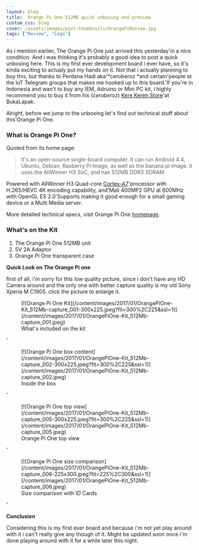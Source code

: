 ```yaml
---
layout: blog
title:  Orange Pi One 512MB quick unboxing and preview
custom_css: blog
cover: /assets/images/post-thumbnails/OrangePiReview.jpg
tags: ["Review", "Logs"]
---
```


As i mention earlier, The Orange Pi One just arrived this yesterday'in a nice condition. And i was thinking it's probably a good idea to post a quick unboxing here. This is my first ever development board i ever have, so it's kinda exciting to actualy put my hands on it. Not that i actually planning to buy this, but thanks to Perdana Hadi aka'*ceroberoz *and certain'people at the IoT Telegram groups that makes me hooked up to this board.'If you're in Indonesia and wan't to buy any IEM, Adruino or Mini PC kit, i highly recommend you to buy it from his (*ceroberoz*) [Kere Keren Store](https://www.bukalapak.com/kerekeren)'at BukaLapak.

Alright, before we jump to the unboxing let's find out technical stuff about this'Orange Pi One.

### **What is Orange Pi One?**

Quoted from its home page:

> It's an open-source single-board computer. It can run Android 4.4, Ubuntu, Debian, Rasberry Pi Image, as well as the banana pi Image. It uses the AllWinner H3 SoC, and has 512MB DDR3 SDRAM

Powered with AllWinner H3 Quad-core [Cortex-A7](http://baike.baidu.com/view/9329073.htm)'processor with H.265/HEVC 4K encoding capability, and'Mali 400MP2 GPU at 600MHz with OpenGL ES 2.0'Supports making it good enough for a small gaming device or a Multi Media server.

More detailed technical specs, visit Orange Pi One [homepage](http://www.orangepi.org/orangepione/).

### **What's on the Kit**

1. The Orange Pi One 512MB unit
2. 5V 2A Adaptor
3. Orange Pi One transparent case


**Quick Look on The Orange Pi one**

first of all, i'm sorry for this low quality picture, since i don't have any HD Camera around and the only one with better capture quality is my old Sony Xperia M C1905. click the picture to enlarge it.


<figure class=\"wp-caption aligncenter\" id=\"attachment_140\" style=\"width: 300px\">[![Orange Pi One Kit](/content/images/2017/01/OrangePiOne-Kit_512Mb-capture_001-300x225.jpeg?fit=300%2C225&ssl=1)](/content/images/2017/01/OrangePiOne-Kit_512Mb-capture_001.jpeg)<figcaption class=\"wp-caption-text\">What's included on the kit</figcaption></figure>'

<figure class=\"wp-caption aligncenter\" id=\"attachment_141\" style=\"width: 300px\">[![Orange Pi One box content](/content/images/2017/01/OrangePiOne-Kit_512Mb-capture_002-300x225.jpeg?fit=300%2C225&ssl=1)](/content/images/2017/01/OrangePiOne-Kit_512Mb-capture_002.jpeg)<figcaption class=\"wp-caption-text\">Inside the box</figcaption></figure>'

<figure class=\"wp-caption aligncenter\" id=\"attachment_144\" style=\"width: 300px\">[![Orange Pi One top view](/content/images/2017/01/OrangePiOne-Kit_512Mb-capture_005-300x225.jpeg?fit=300%2C225&ssl=1)](/content/images/2017/01/OrangePiOne-Kit_512Mb-capture_005.jpeg)<figcaption class=\"wp-caption-text\">Orange Pi One top view</figcaption></figure>'

<figure class=\"wp-caption aligncenter\" id=\"attachment_145\" style=\"width: 225px\">[![Orange Pi One size comparison](/content/images/2017/01/OrangePiOne-Kit_512Mb-capture_006-225x300.jpeg?fit=225%2C300&ssl=1)](/content/images/2017/01/OrangePiOne-Kit_512Mb-capture_006.jpeg)<figcaption class=\"wp-caption-text\">Size comparison with ID Cards</figcaption></figure>'

**Conclusion**

Considering this is my first ever board and because i'm not yet play around with it i can't really give any though of it. Might be updated soon once i'm done playing around with it for a while later this night.